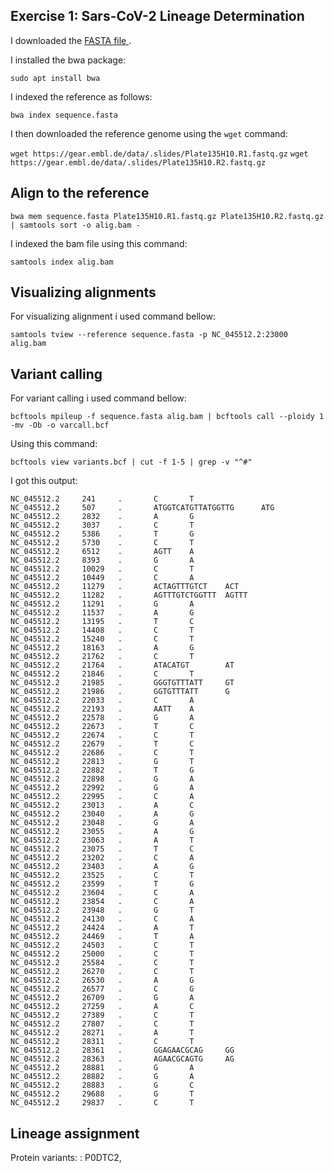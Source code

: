 ## Exercise 1: Sars-CoV-2 Lineage Determination

I downloaded the [FASTA file ]( https://www.ncbi.nlm.nih.gov/nuccore/NC_045512.2?report=fasta ).

I installed the bwa package:

`sudo apt install bwa`

I indexed the reference as follows: 

`bwa index sequence.fasta`

I then downloaded the reference genome using the `wget` command:

`wget https://gear.embl.de/data/.slides/Plate135H10.R1.fastq.gz`
`wget https://gear.embl.de/data/.slides/Plate135H10.R2.fastq.gz`


## Align to the reference

`bwa mem sequence.fasta Plate135H10.R1.fastq.gz Plate135H10.R2.fastq.gz | samtools sort
 -o alig.bam -`

I indexed the bam file using this command:

`samtools index alig.bam`

## Visualizing alignments

 For visualizing alignment i used command bellow: 
 
 `samtools tview --reference sequence.fasta -p NC_045512.2:23000 alig.bam`
 
 ## Variant calling 
 
 For variant calling i used command bellow:

`bcftools mpileup -f sequence.fasta alig.bam | bcftools call --ploidy 1 -mv -Ob -o varcall.bcf`

Using this command:

`bcftools view variants.bcf | cut -f 1-5 | grep -v "^#"`

I got this output:

```
NC_045512.2     241     .       C       T
NC_045512.2     507     .       ATGGTCATGTTATGGTTG      ATG
NC_045512.2     2832    .       A       G
NC_045512.2     3037    .       C       T
NC_045512.2     5386    .       T       G
NC_045512.2     5730    .       C       T
NC_045512.2     6512    .       AGTT    A
NC_045512.2     8393    .       G       A
NC_045512.2     10029   .       C       T
NC_045512.2     10449   .       C       A
NC_045512.2     11279   .       ACTAGTTTGTCT    ACT
NC_045512.2     11282   .       AGTTTGTCTGGTTT  AGTTT
NC_045512.2     11291   .       G       A
NC_045512.2     11537   .       A       G
NC_045512.2     13195   .       T       C
NC_045512.2     14408   .       C       T
NC_045512.2     15240   .       C       T
NC_045512.2     18163   .       A       G
NC_045512.2     21762   .       C       T
NC_045512.2     21764   .       ATACATGT        AT
NC_045512.2     21846   .       C       T
NC_045512.2     21985   .       GGGTGTTTATT     GT
NC_045512.2     21986   .       GGTGTTTATT      G
NC_045512.2     22033   .       C       A
NC_045512.2     22193   .       AATT    A
NC_045512.2     22578   .       G       A
NC_045512.2     22673   .       T       C
NC_045512.2     22674   .       C       T
NC_045512.2     22679   .       T       C
NC_045512.2     22686   .       C       T
NC_045512.2     22813   .       G       T
NC_045512.2     22882   .       T       G
NC_045512.2     22898   .       G       A
NC_045512.2     22992   .       G       A
NC_045512.2     22995   .       C       A
NC_045512.2     23013   .       A       C
NC_045512.2     23040   .       A       G
NC_045512.2     23048   .       G       A
NC_045512.2     23055   .       A       G
NC_045512.2     23063   .       A       T
NC_045512.2     23075   .       T       C
NC_045512.2     23202   .       C       A
NC_045512.2     23403   .       A       G
NC_045512.2     23525   .       C       T
NC_045512.2     23599   .       T       G
NC_045512.2     23604   .       C       A
NC_045512.2     23854   .       C       A
NC_045512.2     23948   .       G       T
NC_045512.2     24130   .       C       A
NC_045512.2     24424   .       A       T
NC_045512.2     24469   .       T       A
NC_045512.2     24503   .       C       T
NC_045512.2     25000   .       C       T
NC_045512.2     25584   .       C       T
NC_045512.2     26270   .       C       T
NC_045512.2     26530   .       A       G
NC_045512.2     26577   .       C       G
NC_045512.2     26709   .       G       A
NC_045512.2     27259   .       A       C
NC_045512.2     27389   .       C       T
NC_045512.2     27807   .       C       T
NC_045512.2     28271   .       A       T
NC_045512.2     28311   .       C       T
NC_045512.2     28361   .       GGAGAACGCAG     GG
NC_045512.2     28363   .       AGAACGCAGTG     AG
NC_045512.2     28881   .       G       A
NC_045512.2     28882   .       G       A
NC_045512.2     28883   .       G       C
NC_045512.2     29688   .       G       T
NC_045512.2     29837   .       C       T
```
## Lineage assignment
Protein variants: : P0DTC2, 
